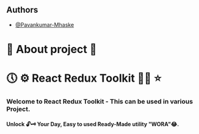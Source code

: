 ## Authors

- [@Pavankumar-Mhaske](https://github.com/Pavankumar-Mhaske)

# 🚀 About project 💖

# 🕔 ⚙ React Redux Toolkit ✌🏻 ⭐

### Welcome to React Redux Toolkit - This can be used in various Project.

#### Unlock 🔓🗝 Your Day, Easy to used Ready-Made utility "WORA"😂.
